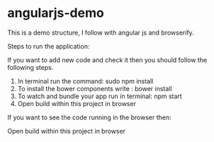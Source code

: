 angularjs-demo
========================

This is a demo structure, I follow with angular js and browserify.

Steps to run the application:

If you want to add new code and check it then you should follow the following steps.

1. In terminal run the command: sudo npm install
2. To install the bower components write : bower install
2. To watch and bundle your app run in terminal: npm start
3. Open build within this project in browser

If you want to see the code running in the browser then:

Open build within this project in browser

